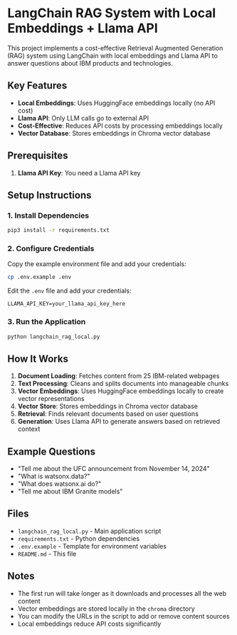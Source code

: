 # LangChain RAG System with Local Embeddings + Llama API

This project implements a cost-effective Retrieval Augmented Generation (RAG) system using LangChain with local embeddings and Llama API to answer questions about IBM products and technologies.

## Key Features

- **Local Embeddings**: Uses HuggingFace embeddings locally (no API cost)
- **Llama API**: Only LLM calls go to external API
- **Cost-Effective**: Reduces API costs by processing embeddings locally
- **Vector Database**: Stores embeddings in Chroma vector database

## Prerequisites

1. **Llama API Key**: You need a Llama API key

## Setup Instructions

### 1. Install Dependencies

```bash
pip3 install -r requirements.txt
```

### 2. Configure Credentials

Copy the example environment file and add your credentials:

```bash
cp .env.example .env
```

Edit the `.env` file and add your credentials:

```
LLAMA_API_KEY=your_llama_api_key_here
```

### 3. Run the Application

```bash
python langchain_rag_local.py
```

## How It Works

1. **Document Loading**: Fetches content from 25 IBM-related webpages
2. **Text Processing**: Cleans and splits documents into manageable chunks
3. **Vector Embeddings**: Uses HuggingFace embeddings locally to create vector representations
4. **Vector Store**: Stores embeddings in Chroma vector database
5. **Retrieval**: Finds relevant documents based on user questions
6. **Generation**: Uses Llama API to generate answers based on retrieved context

## Example Questions

- "Tell me about the UFC announcement from November 14, 2024"
- "What is watsonx.data?"
- "What does watsonx.ai do?"
- "Tell me about IBM Granite models"

## Files

- `langchain_rag_local.py` - Main application script
- `requirements.txt` - Python dependencies
- `.env.example` - Template for environment variables
- `README.md` - This file

## Notes

- The first run will take longer as it downloads and processes all the web content
- Vector embeddings are stored locally in the `chroma` directory
- You can modify the URLs in the script to add or remove content sources
- Local embeddings reduce API costs significantly